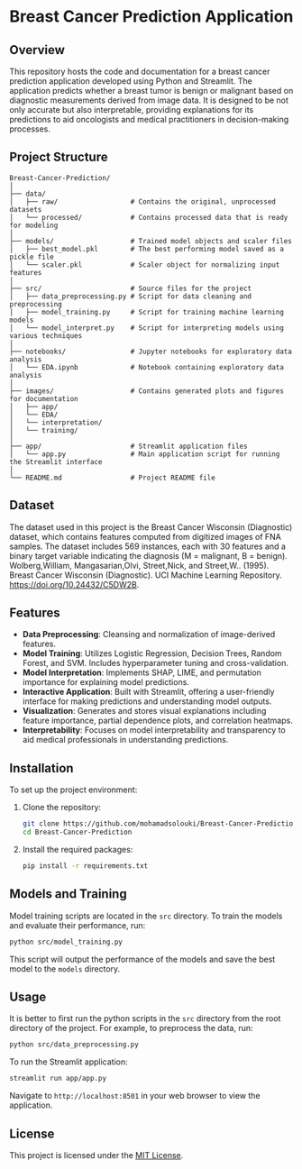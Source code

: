 
# Breast Cancer Prediction Application

## Overview

This repository hosts the code and documentation for a breast cancer prediction application developed using Python and Streamlit. The application predicts whether a breast tumor is benign or malignant based on diagnostic measurements derived from image data. It is designed to be not only accurate but also interpretable, providing explanations for its predictions to aid oncologists and medical practitioners in decision-making processes.

## Project Structure

```
Breast-Cancer-Prediction/
│
├── data/
│   ├── raw/                  # Contains the original, unprocessed datasets
│   └── processed/            # Contains processed data that is ready for modeling
│
├── models/                   # Trained model objects and scaler files
│   ├── best_model.pkl        # The best performing model saved as a pickle file
│   └── scaler.pkl            # Scaler object for normalizing input features
│
├── src/                      # Source files for the project
│   ├── data_preprocessing.py # Script for data cleaning and preprocessing
│   ├── model_training.py     # Script for training machine learning models
│   └── model_interpret.py    # Script for interpreting models using various techniques
│
├── notebooks/                # Jupyter notebooks for exploratory data analysis
│   └── EDA.ipynb             # Notebook containing exploratory data analysis
│
├── images/                   # Contains generated plots and figures for documentation
│   ├── app/
│   └── EDA/
│   └── interpretation/
│   └── training/          
│
├── app/                      # Streamlit application files
│   └── app.py                # Main application script for running the Streamlit interface
│
└── README.md                 # Project README file
```

## Dataset

The dataset used in this project is the Breast Cancer Wisconsin (Diagnostic) dataset, which contains features computed from digitized images of FNA samples. The dataset includes 569 instances, each with 30 features and a binary target variable indicating the diagnosis (M = malignant, B = benign).
Wolberg,William, Mangasarian,Olvi, Street,Nick, and Street,W.. (1995). Breast Cancer Wisconsin (Diagnostic). UCI Machine Learning Repository. https://doi.org/10.24432/C5DW2B.

## Features

- **Data Preprocessing**: Cleansing and normalization of image-derived features.
- **Model Training**: Utilizes Logistic Regression, Decision Trees, Random Forest, and SVM. Includes hyperparameter tuning and cross-validation.
- **Model Interpretation**: Implements SHAP, LIME, and permutation importance for explaining model predictions.
- **Interactive Application**: Built with Streamlit, offering a user-friendly interface for making predictions and understanding model outputs.
- **Visualization**: Generates and stores visual explanations including feature importance, partial dependence plots, and correlation heatmaps.
- **Interpretability**: Focuses on model interpretability and transparency to aid medical professionals in understanding predictions.

## Installation

To set up the project environment:

1. Clone the repository:
   ```bash
   git clone https://github.com/mohamadsolouki/Breast-Cancer-Prediction.git
   cd Breast-Cancer-Prediction
   ```

2. Install the required packages:
   ```bash
   pip install -r requirements.txt
   ```

## Models and Training

Model training scripts are located in the `src` directory. To train the models and evaluate their performance, run:

```bash
python src/model_training.py
```
This script will output the performance of the models and save the best model to the `models` directory.


## Usage

It is better to first run the python scripts in the `src` directory from the root directory of the project. For example, to preprocess the data, run:
```bash
python src/data_preprocessing.py
```

To run the Streamlit application:

```bash
streamlit run app/app.py
```

Navigate to `http://localhost:8501` in your web browser to view the application.



## License

This project is licensed under the [MIT License](LICENSE).
